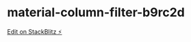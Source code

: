 # material-column-filter-b9rc2d

[Edit on StackBlitz ⚡️](https://stackblitz.com/edit/material-column-filter-b9rc2d)